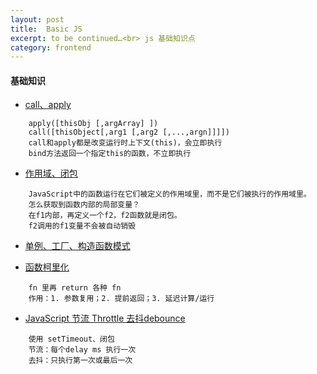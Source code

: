 ```yaml
---
layout: post
title:  Basic JS
excerpt: to be continued…<br> js 基础知识点
category: frontend
---
```

#### 基础知识

- [call、apply](https://www.zhihu.com/question/20289071)
```
    apply([thisObj [,argArray] ])
    call([thisObject[,arg1 [,arg2 [,...,argn]]]])
    call和apply都是改变运行时上下文(this)，会立即执行
    bind方法返回一个指定this的函数，不立即执行
```
- [作用域、闭包](https://zhuanlan.zhihu.com/p/27110726)
```
    JavaScript中的函数运行在它们被定义的作用域里，而不是它们被执行的作用域里。
    怎么获取到函数内部的局部变量？
    在f1内部，再定义一个f2，f2函数就是闭包。
    f2调用的f1变量不会被自动销毁
```
- [单例、工厂、构造函数模式](https://www.jianshu.com/p/7b4d4318d533)


- [函数柯里化](http://www.zhangxinxu.com/wordpress/2013/02/js-currying/)
```
    fn 里再 return 各种 fn
    作用：1. 参数复用；2. 提前返回；3. 延迟计算/运行
```
- [JavaScript 节流 Throttle 去抖debounce](https://www.cnblogs.com/zztt/p/4098657.html) 
```
    使用 setTimeout、闭包
    节流：每个delay ms 执行一次
    去抖：只执行第一次或最后一次
```